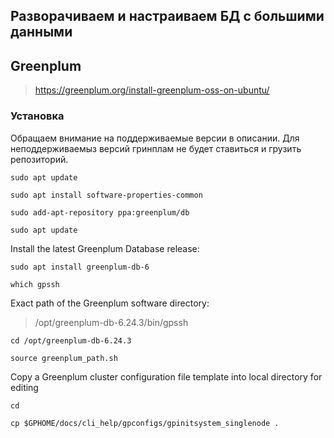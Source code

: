 Разворачиваем и настраиваем БД с большими данными
-----------------------------------------------

## Greenplum

> https://greenplum.org/install-greenplum-oss-on-ubuntu/

### Установка

Обращаем внимание на поддерживаемые версии в описании.
Для неподдерживаемыз версий гринплам не будет ставиться и грузить репозиторий.

```
sudo apt update
```
```
sudo apt install software-properties-common
```
```
sudo add-apt-repository ppa:greenplum/db
```
```
sudo apt update
```

Install the latest Greenplum Database release:
```
sudo apt install greenplum-db-6
```

```
which gpssh
```
Exact path of the Greenplum software directory:
> /opt/greenplum-db-6.24.3/bin/gpssh

```
cd /opt/greenplum-db-6.24.3
```
```
source greenplum_path.sh
```


Copy a Greenplum cluster configuration file template into local directory for editing
```
cd
```
```
cp $GPHOME/docs/cli_help/gpconfigs/gpinitsystem_singlenode .
```




























